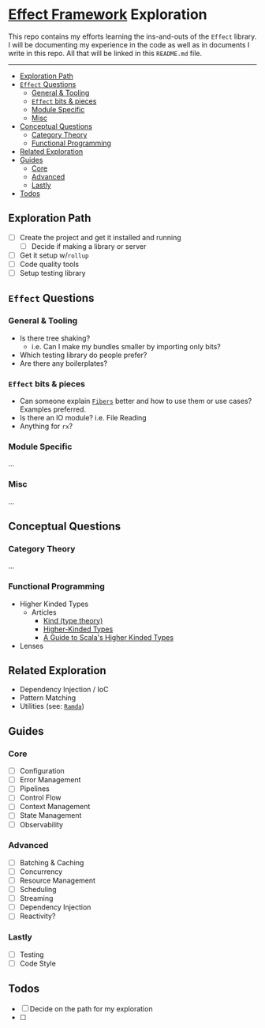 # [Effect Framework](https://effect.website/) Exploration
This repo contains my efforts learning the ins-and-outs of the `Effect` library. I will be documenting my experience in the code as well as in documents I write in this repo. All that will be linked in this `README.md` file.

---
- [Exploration Path](#exploration-path)
- [`Effect` Questions](#effect-questions)
   * [General & Tooling](#general-tooling)
   * [`Effect` bits & pieces](#effect-bits-pieces)
   * [Module Specific](#module-specific)
   * [Misc](#misc)
- [Conceptual Questions](#conceptual-questions)
   * [Category Theory](#category-theory)
   * [Functional Programming](#functional-programming)
- [Related Exploration](#related-exploration)
- [Guides](#guides)
   * [Core](#core)
   * [Advanced](#advanced)
   * [Lastly](#lastly)
- [Todos](#todos)

## Exploration Path
- [ ] Create the project and get it installed and running
  - [ ] Decide if making a library or server
- [ ] Get it setup w/`rollup`
- [ ] Code quality tools
- [ ] Setup testing library
## `Effect` Questions
### General & Tooling
- Is there tree shaking?
  - i.e. Can I make my bundles smaller by importing only bits?
- Which testing library do people prefer?
- Are there any boilerplates?
### `Effect` bits & pieces
- Can someone explain [`Fibers`](https://effect.website/docs/other/glossary#fiber) better and how to use them or use cases? Examples preferred.
- Is there an IO module? i.e. File Reading
- Anything for `rx`?

### Module Specific
...

### Misc
...

## Conceptual Questions
### Category Theory
...

### Functional Programming
- Higher Kinded Types
  - Articles
    - [Kind (type theory)](https://en.wikipedia.org/wiki/Kind_(type_theory))
    - [Higher-Kinded Types](https://www.baeldung.com/scala/higher-kinded-types)
    - [A Guide to Scala's Higher Kinded Types](https://reintech.io/blog/guide-to-scalas-higher-kinded-types)
- Lenses

## Related Exploration
- Dependency Injection / IoC
- Pattern Matching
- Utilities (see: [`Ramda`](https://ramdajs.com/docs/))
## Guides
### Core
- [ ] Configuration
- [ ] Error Management
- [ ] Pipelines
- [ ] Control Flow
- [ ] Context Management
- [ ] State Management
- [ ] Observability
### Advanced
- [ ] Batching & Caching
- [ ] Concurrency
- [ ] Resource Management
- [ ] Scheduling
- [ ] Streaming
- [ ] Dependency Injection
- [ ] Reactivity? 
### Lastly
- [ ] Testing
- [ ] Code Style

## Todos
- [ ] Decide on the path for my exploration
- [ ] 
